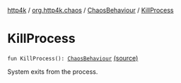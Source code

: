 [http4k](../../index.md) / [org.http4k.chaos](../index.md) / [ChaosBehaviour](index.md) / [KillProcess](./-kill-process.md)

# KillProcess

`fun KillProcess(): `[`ChaosBehaviour`](index.md) [(source)](https://github.com/http4k/http4k/blob/master/http4k-testing-chaos/src/main/kotlin/org/http4k/chaos/ChaosBehaviour.kt#L100)

System exits from the process.

